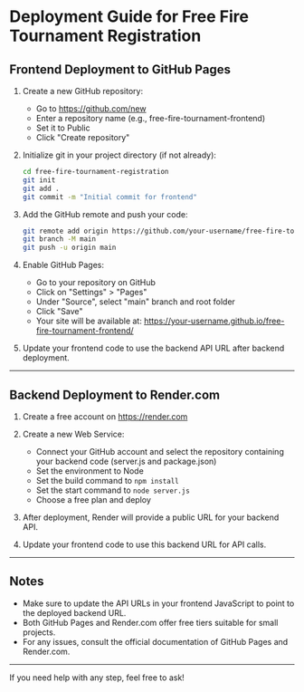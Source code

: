 # Deployment Guide for Free Fire Tournament Registration

## Frontend Deployment to GitHub Pages

1. Create a new GitHub repository:
   - Go to https://github.com/new
   - Enter a repository name (e.g., free-fire-tournament-frontend)
   - Set it to Public
   - Click "Create repository"

2. Initialize git in your project directory (if not already):
   ```bash
   cd free-fire-tournament-registration
   git init
   git add .
   git commit -m "Initial commit for frontend"
   ```

3. Add the GitHub remote and push your code:
   ```bash
   git remote add origin https://github.com/your-username/free-fire-tournament-frontend.git
   git branch -M main
   git push -u origin main
   ```

4. Enable GitHub Pages:
   - Go to your repository on GitHub
   - Click on "Settings" > "Pages"
   - Under "Source", select "main" branch and root folder
   - Click "Save"
   - Your site will be available at: https://your-username.github.io/free-fire-tournament-frontend/

5. Update your frontend code to use the backend API URL after backend deployment.

---

## Backend Deployment to Render.com

1. Create a free account on https://render.com

2. Create a new Web Service:
   - Connect your GitHub account and select the repository containing your backend code (server.js and package.json)
   - Set the environment to Node
   - Set the build command to `npm install`
   - Set the start command to `node server.js`
   - Choose a free plan and deploy

3. After deployment, Render will provide a public URL for your backend API.

4. Update your frontend code to use this backend URL for API calls.

---

## Notes

- Make sure to update the API URLs in your frontend JavaScript to point to the deployed backend URL.
- Both GitHub Pages and Render.com offer free tiers suitable for small projects.
- For any issues, consult the official documentation of GitHub Pages and Render.com.

---

If you need help with any step, feel free to ask!
